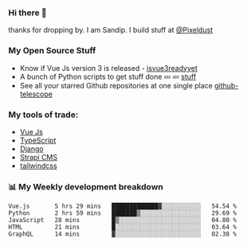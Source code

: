 ### Hi there 👋

thanks for dropping by.
I am Sandip. I build stuff at [@Pixeldust](github.com/pixeldust-in/)

###  **My Open Source Stuff**

 - Know if Vue Js version 3 is released -  [isvue3readyyet](https://github.com/sandiprb/isvue3readyyet)
 - A bunch of Python scripts to get stuff done 💤 💤 [stuff](https://github.com/sandiprb/stuff)
 - See all your starred Github repositories at one single place [github-telescope](https://github.com/sandiprb/github-telescope)



###  **My tools of trade:**
 - [Vue Js](https://github.com/vuejs/vue/)
 - [TypeScript](https://github.com/microsoft/TypeScript)
 - [Django](github.com/django/django)
 - [Strapi CMS](github.com/strapi/strapi)
 - [tailwindcss](https://github.com/tailwindlabs/tailwindcss)


###  📊 **My Weekly development breakdown**
<!--START_SECTION:waka-->
```text
Vue.js       5 hrs 29 mins   █████████████▓░░░░░░░░░░░   54.54 % 
Python       2 hrs 59 mins   ███████▒░░░░░░░░░░░░░░░░░   29.69 % 
JavaScript   28 mins         █▒░░░░░░░░░░░░░░░░░░░░░░░   04.80 % 
HTML         21 mins         █░░░░░░░░░░░░░░░░░░░░░░░░   03.64 % 
GraphQL      14 mins         ▓░░░░░░░░░░░░░░░░░░░░░░░░   02.38 % 
```
<!--END_SECTION:waka-->
